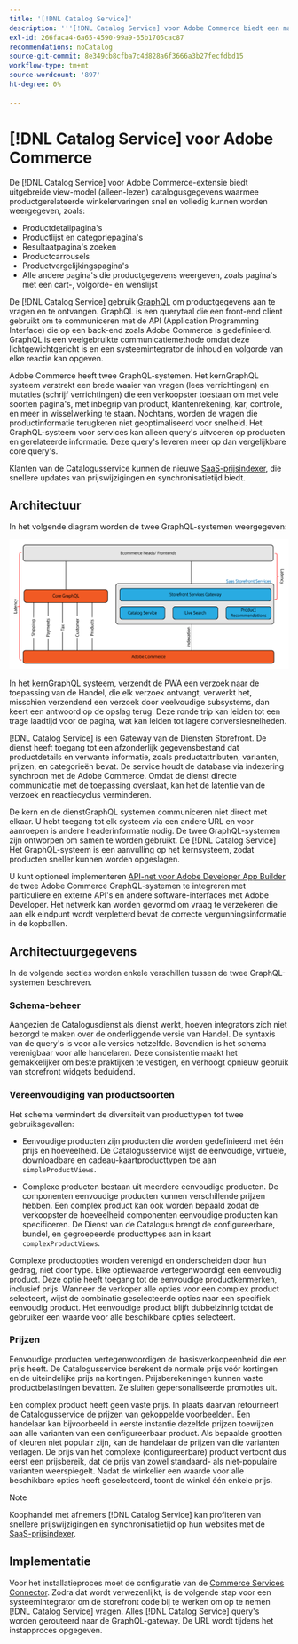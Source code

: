 ```yaml
---
title: '[!DNL Catalog Service]'
description: '''[!DNL Catalog Service] voor Adobe Commerce biedt een manier om de inhoud van de pagina''s met productweergaven en de pagina''s met productlijsten veel sneller op te halen dan de GraphQL-zoekopdrachten van de native Adobe Commerce.'''
exl-id: 266faca4-6a65-4590-99a9-65b1705cac87
recommendations: noCatalog
source-git-commit: 8e349cb8cfba7c4d828a6f3666a3b27fecfdbd15
workflow-type: tm+mt
source-wordcount: '897'
ht-degree: 0%

---
```


# [!DNL Catalog Service] voor Adobe Commerce

De [!DNL Catalog Service] voor Adobe Commerce-extensie biedt uitgebreide view-model (alleen-lezen) catalogusgegevens waarmee productgerelateerde winkelervaringen snel en volledig kunnen worden weergegeven, zoals:

* Productdetailpagina&#39;s
* Productlijst en categoriepagina&#39;s
* Resultaatpagina&#39;s zoeken
* Productcarrousels
* Productvergelijkingspagina&#39;s
* Alle andere pagina&#39;s die productgegevens weergeven, zoals pagina&#39;s met een cart-, volgorde- en wenslijst

De [!DNL Catalog Service] gebruik [GraphQL](https://graphql.org/) om productgegevens aan te vragen en te ontvangen. GraphQL is een querytaal die een front-end client gebruikt om te communiceren met de API (Application Programming Interface) die op een back-end zoals Adobe Commerce is gedefinieerd. GraphQL is een veelgebruikte communicatiemethode omdat deze lichtgewichtgericht is en een systeemintegrator de inhoud en volgorde van elke reactie kan opgeven.

Adobe Commerce heeft twee GraphQL-systemen. Het kernGraphQL systeem verstrekt een brede waaier van vragen (lees verrichtingen) en mutaties (schrijf verrichtingen) die een verkoopster toestaan om met vele soorten pagina&#39;s, met inbegrip van product, klantenrekening, kar, controle, en meer in wisselwerking te staan. Nochtans, worden de vragen die productinformatie terugkeren niet geoptimaliseerd voor snelheid. Het GraphQL-systeem voor services kan alleen query&#39;s uitvoeren op producten en gerelateerde informatie. Deze query&#39;s leveren meer op dan vergelijkbare core query&#39;s.

Klanten van de Catalogusservice kunnen de nieuwe [SaaS-prijsindexer](../price-index/index.md), die snellere updates van prijswijzigingen en synchronisatietijd biedt.

## Architectuur

In het volgende diagram worden de twee GraphQL-systemen weergegeven:

![Catalogusarchitectuurdiagram](assets/catalog-service-architecture.png)

In het kernGraphQL systeem, verzendt de PWA een verzoek naar de toepassing van de Handel, die elk verzoek ontvangt, verwerkt het, misschien verzendend een verzoek door veelvoudige subsystems, dan keert een antwoord op de opslag terug. Deze ronde trip kan leiden tot een trage laadtijd voor de pagina, wat kan leiden tot lagere conversiesnelheden.

[!DNL Catalog Service] is een Gateway van de Diensten Storefront. De dienst heeft toegang tot een afzonderlijk gegevensbestand dat productdetails en verwante informatie, zoals productattributen, varianten, prijzen, en categorieën bevat. De service houdt de database via indexering synchroon met de Adobe Commerce.
Omdat de dienst directe communicatie met de toepassing overslaat, kan het de latentie van de verzoek en reactiecyclus verminderen.

De kern en de dienstGraphQL systemen communiceren niet direct met elkaar. U hebt toegang tot elk systeem via een andere URL en voor aanroepen is andere headerinformatie nodig. De twee GraphQL-systemen zijn ontworpen om samen te worden gebruikt. De [!DNL Catalog Service] Het GraphQL-systeem is een aanvulling op het kernsysteem, zodat producten sneller kunnen worden opgeslagen.

U kunt optioneel implementeren [API-net voor Adobe Developer App Builder](https://developer.adobe.com/graphql-mesh-gateway/) de twee Adobe Commerce GraphQL-systemen te integreren met particuliere en externe API&#39;s en andere software-interfaces met Adobe Developer. Het netwerk kan worden gevormd om vraag te verzekeren die aan elk eindpunt wordt verpletterd bevat de correcte vergunningsinformatie in de kopballen.

## Architectuurgegevens

In de volgende secties worden enkele verschillen tussen de twee GraphQL-systemen beschreven.

### Schema-beheer

Aangezien de Catalogusdienst als dienst werkt, hoeven integrators zich niet bezorgd te maken over de onderliggende versie van Handel. De syntaxis van de query&#39;s is voor alle versies hetzelfde. Bovendien is het schema verenigbaar voor alle handelaren. Deze consistentie maakt het gemakkelijker om beste praktijken te vestigen, en verhoogt opnieuw gebruik van storefront widgets beduidend.

### Vereenvoudiging van productsoorten

Het schema vermindert de diversiteit van producttypen tot twee gebruiksgevallen:

* Eenvoudige producten zijn producten die worden gedefinieerd met één prijs en hoeveelheid. De Catalogusservice wijst de eenvoudige, virtuele, downloadbare en cadeau-kaartproducttypen toe aan `simpleProductViews`.

* Complexe producten bestaan uit meerdere eenvoudige producten. De componenten eenvoudige producten kunnen verschillende prijzen hebben. Een complex product kan ook worden bepaald zodat de verkoopster de hoeveelheid componenten eenvoudige producten kan specificeren. De Dienst van de Catalogus brengt de configureerbare, bundel, en gegroepeerde producttypes aan in kaart `complexProductViews`.

Complexe productopties worden verenigd en onderscheiden door hun gedrag, niet door type. Elke optiewaarde vertegenwoordigt een eenvoudig product. Deze optie heeft toegang tot de eenvoudige productkenmerken, inclusief prijs. Wanneer de verkoper alle opties voor een complex product selecteert, wijst de combinatie geselecteerde opties naar een specifiek eenvoudig product. Het eenvoudige product blijft dubbelzinnig totdat de gebruiker een waarde voor alle beschikbare opties selecteert.

### Prijzen

Eenvoudige producten vertegenwoordigen de basisverkoopeenheid die een prijs heeft. De Catalogusservice berekent de normale prijs vóór kortingen en de uiteindelijke prijs na kortingen. Prijsberekeningen kunnen vaste productbelastingen bevatten. Ze sluiten gepersonaliseerde promoties uit.

Een complex product heeft geen vaste prijs. In plaats daarvan retourneert de Catalogusservice de prijzen van gekoppelde voorbeelden. Een handelaar kan bijvoorbeeld in eerste instantie dezelfde prijzen toewijzen aan alle varianten van een configureerbaar product. Als bepaalde grootten of kleuren niet populair zijn, kan de handelaar de prijzen van die varianten verlagen. De prijs van het complexe (configureerbare) product vertoont dus eerst een prijsbereik, dat de prijs van zowel standaard- als niet-populaire varianten weerspiegelt. Nadat de winkelier een waarde voor alle beschikbare opties heeft geselecteerd, toont de winkel één enkele prijs.

>[!NOTE]
>
> Koophandel met afnemers [!DNL Catalog Service] kan profiteren van snellere prijswijzigingen en synchronisatietijd op hun websites met de [SaaS-prijsindexer](../price-index/index.md).

## Implementatie

Voor het installatieproces moet de configuratie van de [Commerce Services Connector](../landing/saas.md). Zodra dat wordt verwezenlijkt, is de volgende stap voor een systeemintegrator om de storefront code bij te werken om op te nemen [!DNL Catalog Service] vragen. Alles [!DNL Catalog Service] query&#39;s worden gerouteerd naar de GraphQL-gateway. De URL wordt tijdens het instapproces opgegeven.
